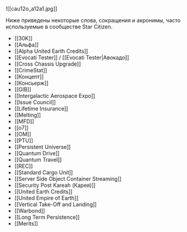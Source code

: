 ![[cau12o_a12a1.jpg]]

Ниже приведены некоторые слова, сокращения и акронимы, часто используемые в сообществе Star Citizen.

- [[30K]]
- [[Альфа]]
- [[Alpha United Earth Credits]]
- [[Evocati Tester]] / [[Evocati Tester|Авокадо]]
- [[Cross Chassis Upgrade]]
- [[CrimeStat]]
- [[Концепт]]
- [[Консьерж]]
- [[GIB]]
- [[Intergalactic Aerospace Expo]]
- [[Issue Council]] 
- [[Lifetime Insurance]] 
- [[Melting]]
- [[MFD]]
- [[o7]]
- [[ОМ]]
- [[PTU]]
- [[Persistent Universe]]
- [[Quantum Drive]]
- [[Quantum Travel]]
- [[REC]]
- [[Standard Cargo Unit]] 
- [[Server Side Object Container Streaming]]
- [[Security Post Kareah (Карея)]]
- [[United Earth Credits]]
- [[United Empire of Earth]]
- [[Vertical Take-Off and Landing]]
- [[Warbond]]
- [[Long Term Persistence]]
- [[Merits]]